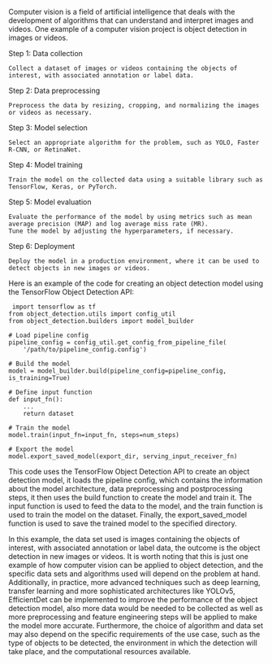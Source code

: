 Computer vision is a field of artificial intelligence that deals with the development of algorithms that can understand and interpret images and videos. One example of a computer vision project is object detection in images or videos.

Step 1: Data collection

    Collect a dataset of images or videos containing the objects of interest, with associated annotation or label data.

Step 2: Data preprocessing

    Preprocess the data by resizing, cropping, and normalizing the images or videos as necessary.

Step 3: Model selection

    Select an appropriate algorithm for the problem, such as YOLO, Faster R-CNN, or RetinaNet.

Step 4: Model training

    Train the model on the collected data using a suitable library such as TensorFlow, Keras, or PyTorch.

Step 5: Model evaluation

    Evaluate the performance of the model by using metrics such as mean average precision (MAP) and log average miss rate (MR).
    Tune the model by adjusting the hyperparameters, if necessary.

Step 6: Deployment

    Deploy the model in a production environment, where it can be used to detect objects in new images or videos.

Here is an example of the code for creating an object detection model using the TensorFlow Object Detection API:

     import tensorflow as tf
    from object_detection.utils import config_util
    from object_detection.builders import model_builder

    # Load pipeline config
    pipeline_config = config_util.get_config_from_pipeline_file(
        '/path/to/pipeline_config.config')

    # Build the model
    model = model_builder.build(pipeline_config=pipeline_config, is_training=True)

    # Define input function
    def input_fn():
        ...
        return dataset

    # Train the model
    model.train(input_fn=input_fn, steps=num_steps)

    # Export the model
    model.export_saved_model(export_dir, serving_input_receiver_fn)
    
    
This code uses the TensorFlow Object Detection API to create an object detection model, it loads the pipeline config, which contains the information about the model architecture, data preprocessing and postprocessing steps, it then uses the build function to create the model and train it. The input function is used to feed the data to the model, and the train function is used to train the model on the dataset. Finally, the export_saved_model function is used to save the trained model to the specified directory.

In this example, the data set used is images containing the objects of interest, with associated annotation or label data, the outcome is the object detection in new images or videos. It is worth noting that this is just one example of how computer vision can be applied to object detection, and the specific data sets and algorithms used will depend on the problem at hand. Additionally, in practice, more advanced techniques such as deep learning, transfer learning and more sophisticated architectures like YOLOv5, EfficientDet can be implemented to improve the performance of the object detection model, also more data would be needed to be collected as well as more preprocessing and feature engineering steps will be applied to make the model more accurate. Furthermore, the choice of algorithm and data set may also depend on the specific requirements of the use case, such as the type of objects to be detected, the environment in which the detection will take place, and the computational resources available.
